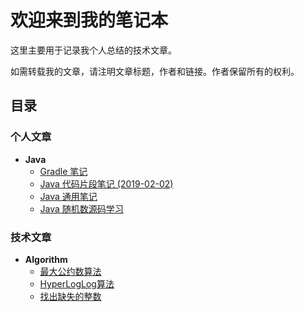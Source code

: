 # 欢迎来到我的笔记本

这里主要用于记录我个人总结的技术文章。

如需转载我的文章，请注明文章标题，作者和链接。作者保留所有的权利。

## 目录

### 个人文章

* **Java**
  * [Gradle 笔记](目录\个人文章\java\gradle-notes.md)
  * [Java 代码片段笔记 (2019-02-02)](目录\个人文章\java\java-dai-ma-pian-duan-bi-ji.md)
  * [Java 通用笔记](目录\个人文章\java\java-general-notes.md)
  * [Java 随机数源码学习](目录\个人文章\java\java-jdk-random-nextint.md)

### 技术文章

* **Algorithm**
  * [最大公约数算法](目录\技术文章\algorithm\algorithm-gcd.md)
  * [HyperLogLog算法](目录\技术文章\algorithm\algorithm-hyperloglog.md)
  * [找出缺失的整数](目录\技术文章\algorithm\find-missing-integer.md)
